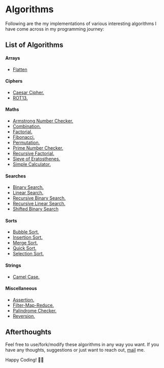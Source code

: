 # Algorithms

Following are the my implementations of various interesting algorithms I have come across in my programming journey:

## List of Algorithms

#### Arrays
* [Flatten](https://github.com/ashtrospection/Algorithms/blob/Python/arrays/flatten.py)

#### Ciphers
* [Caesar Cipher.](https://github.com/ashtrospection/Algorithms/blob/Python/ciphers/caesar_cipher.py)
* [ROT13.](https://github.com/ashtrospection/Algorithms/blob/Python/ciphers/rot13.py)

#### Maths
* [Armstrong Number Checker.](https://github.com/ashtrospection/Algorithms/blob/Python/maths/armstrong.py)
* [Combination.](https://github.com/ashtrospection/Algorithms/blob/Python/maths/combination.py)
* [Factorial.](https://github.com/ashtrospection/Algorithms/blob/Python/maths/factorial.py)
* [Fibonacci.](https://github.com/ashtrospection/Algorithms/blob/Python/maths/fibonacci.py)
* [Permutation.](https://github.com/ashtrospection/Algorithms/blob/Python/maths/permutation.py)
* [Prime Number Checker.](https://github.com/ashtrospection/Algorithms/blob/Python/maths/prime.py)
* [Recursive Factorial.](https://github.com/ashtrospection/Algorithms/blob/Python/maths/recursive_factorial.py)
* [Sieve of Eratosthenes.](https://github.com/ashtrospection/Algorithms/blob/Python/maths/sieve_of_eratosthenes.py)
* [Simple Calculator.](https://github.com/ashtrospection/Algorithms/blob/Python/maths/simple_calculator.py)

#### Searches
* [Binary Search.](https://github.com/ashtrospection/Algorithms/blob/Python/searches/binary_search.py)
* [Linear Search.](https://github.com/ashtrospection/Algorithms/blob/Python/searches/linear_search.py)
* [Recursive Binary Search.](https://github.com/ashtrospection/Algorithms/blob/Python/searches/recursive_binary_search.py)
* [Recursive Linear Search.](https://github.com/ashtrospection/Algorithms/blob/Python/searches/recursive_linear_search.py)
* [Shifted Binary Search](https://github.com/ashtrospection/Algorithms/blob/Python/searches/shifted_binary_search.py)

#### Sorts
* [Bubble Sort.](https://github.com/ashtrospection/Algorithms/blob/Python/sorts/bubble_sort.py)
* [Insertion Sort.](https://github.com/ashtrospection/Algorithms/blob/Python/sorts/insertion_sort.py)
* [Merge Sort.](https://github.com/ashtrospection/Algorithms/blob/Python/sorts/merge_sort.py)
* [Quick Sort.](https://github.com/ashtrospection/Algorithms/blob/Python/sorts/quick_sort.py)
* [Selection Sort.](https://github.com/ashtrospection/Algorithms/blob/Python/sorts/selection_sort.py)

#### Strings
* [Camel Case.](https://github.com/ashtrospection/Algorithms/blob/Python/strings/camel_case.py)

#### Miscellaneous
* [Assertion.](https://github.com/ashtrospection/Algorithms/blob/Python/misc/assertion.py)
* [Filter-Map-Reduce.](https://github.com/ashtrospection/Algorithms/blob/Python/misc/filter_map_reduce.py)
* [Palindrome Checker.](https://github.com/ashtrospection/Algorithms/blob/Python/misc/palindrome.py)
* [Reversion.](https://github.com/ashtrospection/Algorithms/blob/Python/misc/reversion.py)

## Afterthoughts

Feel free to use/fork/modify these algorithms in any way you want. If you have any thoughts, suggestions or just want to reach out, [mail](mailto:aakashjainofficial@gmail.com) me.

Happy Coding! 🤟😊
